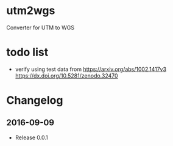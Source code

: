 # utm2wgs
Converter for UTM to WGS

# todo list

* verify using test data from https://arxiv.org/abs/1002.1417v3 https://dx.doi.org/10.5281/zenodo.32470

# Changelog

## 2016-09-09
* Release 0.0.1

